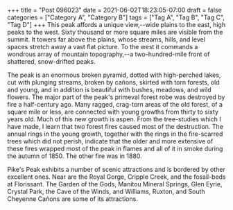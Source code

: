 +++
title = "Post 096023"
date = 2021-06-02T18:23:05-07:00
draft = false
categories = ["Category A", "Category B"]
tags = ["Tag A", "Tag B", "Tag C", "Tag D"]
+++
This peak affords a unique view,--wide plains to the east, high peaks to the west. Sixty thousand or more square miles are visible from the summit. It towers far above the plains, whose streams, hills, and level spaces stretch away a vast flat picture. To the west it commands a wondrous array of mountain topography,--a two-hundred-mile front of shattered, snow-drifted peaks.

The peak is an enormous broken pyramid, dotted with high-perched lakes, cut with plunging streams, broken by cañons, skirted with torn forests, old and young, and in addition is beautiful with bushes, meadows, and wild flowers. The major part of the peak's primeval forest robe was destroyed by fire a half-century ago. Many ragged, crag-torn areas of the old forest, of a square mile or less, are connected with young growths from thirty to sixty years old. Much of this new growth is aspen. From the tree-studies which I have made, I learn that two forest fires caused most of the destruction. The annual rings in the young growth, together with the rings in the fire-scarred trees which did not perish, indicate that the older and more extensive of these fires wrapped most of the peak in flames and all of it in smoke during the autumn of 1850. The other fire was in 1880.

Pike's Peak exhibits a number of scenic attractions and is bordered by other excellent ones. Near are the Royal Gorge, Cripple Creek, and the fossil-beds at Florissant. The Garden of the Gods, Manitou Mineral Springs, Glen Eyrie, Crystal Park, the Cave of the Winds, and Williams, Ruxton, and South Cheyenne Cañons are some of its attractions.

